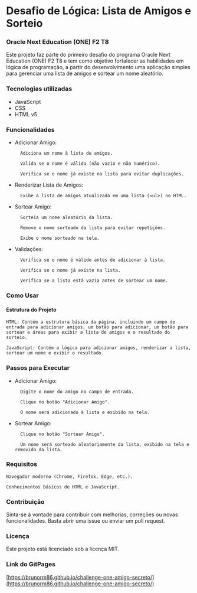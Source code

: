 # Desafio de Lógica: Lista de Amigos e Sorteio
### Oracle Next Education (ONE) F2 T8

Este projeto faz parte do primeiro desafio do programa Oracle Next Education (ONE) F2 T8 e tem como objetivo fortalecer as habilidades em lógica de programação, a partir do desenvolvimento uma aplicação simples para gerenciar uma lista de amigos e sortear um nome aleatório.

### Tecnologias utilizadas
- JavaScript
- CSS
- HTML v5

### Funcionalidades

- Adicionar Amigo:

        Adiciona um nome à lista de amigos.

        Valida se o nome é válido (não vazio e não numérico).

        Verifica se o nome já existe na lista para evitar duplicações.

- Renderizar Lista de Amigos:

        Exibe a lista de amigos atualizada em uma lista (<ul>) no HTML.

- Sortear Amigo:

        Sorteia um nome aleatório da lista.

        Remove o nome sorteado da lista para evitar repetições.

        Exibe o nome sorteado na tela.

- Validações:

        Verifica se o nome é válido antes de adicionar à lista.

        Verifica se o nome já existe na lista.

        Verifica se a lista está vazia antes de sortear um nome.

### Como Usar

#### Estrutura do Projeto

    HTML: Contém a estrutura básica da página, incluindo um campo de entrada para adicionar amigos, um botão para adicionar, um botão para sortear e áreas para exibir a lista de amigos e o resultado do sorteio.

    JavaScript: Contém a lógica para adicionar amigos, renderizar a lista, sortear um nome e exibir o resultado.

### Passos para Executar

- Adicionar Amigo:

        Digite o nome do amigo no campo de entrada.

        Clique no botão "Adicionar Amigo".

        O nome será adicionado à lista e exibido na tela.

- Sortear Amigo:

        Clique no botão "Sortear Amigo".

        Um nome será sorteado aleatoriamente da lista, exibido na tela e removido da lista.

### Requisitos

    Navegador moderno (Chrome, Firefox, Edge, etc.).

    Conhecimentos básicos de HTML e JavaScript.

### Contribuição

Sinta-se à vontade para contribuir com melhorias, correções ou novas funcionalidades. Basta abrir uma issue ou enviar um pull request.

### Licença

Este projeto está licenciado sob a licença MIT.

### Link do GitPages

[https://brunorm86.github.io/challenge-one-amigo-secreto/](https://brunorm86.github.io/challenge-one-amigo-secreto/)
